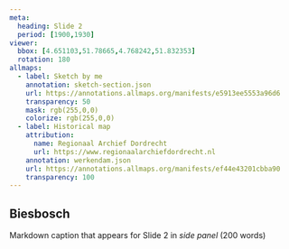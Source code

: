 ```yaml
---
meta:
  heading: Slide 2
  period: [1900,1930]
viewer:
  bbox: [4.651103,51.78665,4.768242,51.832353]
  rotation: 180
allmaps:
  - label: Sketch by me
    annotation: sketch-section.json
    url: https://annotations.allmaps.org/manifests/e5913ee5553a96d6
    transparency: 50
    mask: rgb(255,0,0)
    colorize: rgb(255,0,0)
  - label: Historical map
    attribution:
      name: Regionaal Archief Dordrecht
      url: https://www.regionaalarchiefdordrecht.nl
    annotation: werkendam.json
    url: https://annotations.allmaps.org/manifests/ef44e43201cbba90
    transparency: 100
---
```

## Biesbosch

Markdown caption that appears for Slide 2 in *side panel* (200 words)
